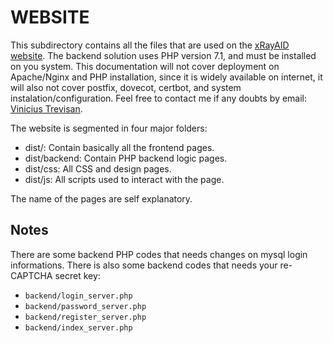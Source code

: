 # WEBSITE

This subdirectory contains all the files that are used on the [xRayAID website](https://xrayaid.com.br). The backend solution uses PHP version 7.1, and must be installed on you system. This documentation will not cover deployment on Apache/Nginx and PHP installation, since it is widely available on internet, it will also not cover postfix, dovecot, certbot, and system instalation/configuration. Feel free to contact me if any doubts by email: [Vinicius Trevisan](mailto:vinicius_trev@hotmail.com).

The website is segmented in four major folders:
- dist/: Contain basically all the frontend pages.
- dist/backend: Contain PHP backend logic pages.
- dist/css: All CSS and design pages.
- dist/js: All scripts used to interact with the page.

The name of the pages are self explanatory.

## Notes

There are some backend PHP codes that needs changes on mysql login informations. There is also some backend codes that needs your re-CAPTCHA secret key:
- `backend/login_server.php`
- `backend/password_server.php`
- `backend/register_server.php`
- `backend/index_server.php`